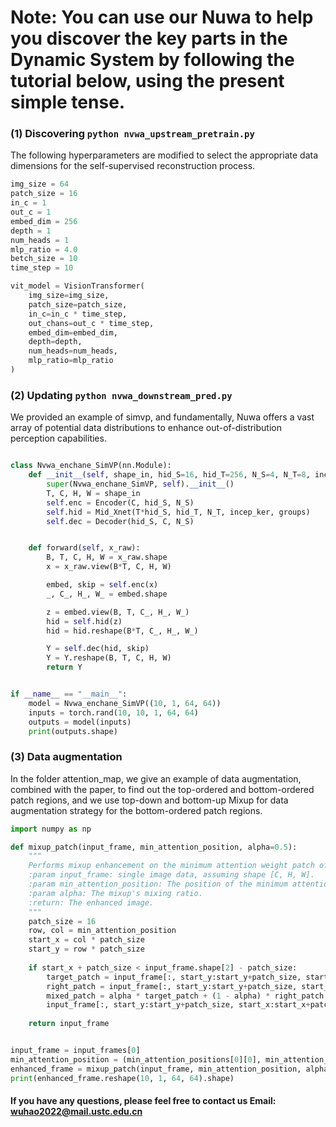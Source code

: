 # Note: You can use our Nuwa to help you discover the key parts in the Dynamic System by following the tutorial below, using the present simple tense.

### (1) Discovering ``` python nvwa_upstream_pretrain.py ```
The following hyperparameters are modified to select the appropriate data dimensions for the self-supervised reconstruction process.
```python
img_size = 64
patch_size = 16
in_c = 1 
out_c = 1
embed_dim = 256  
depth = 1
num_heads = 1
mlp_ratio = 4.0  
betch_size = 10
time_step = 10

vit_model = VisionTransformer(
    img_size=img_size,
    patch_size=patch_size,
    in_c=in_c * time_step,
    out_chans=out_c * time_step,
    embed_dim=embed_dim,
    depth=depth,
    num_heads=num_heads,
    mlp_ratio=mlp_ratio
)
```

### (2) Updating ``` python nvwa_downstream_pred.py ```
We provided an example of simvp, and fundamentally, Nuwa offers a vast array of potential data distributions to enhance out-of-distribution perception capabilities.
```python

class Nvwa_enchane_SimVP(nn.Module):
    def __init__(self, shape_in, hid_S=16, hid_T=256, N_S=4, N_T=8, incep_ker=[3,5,7,11], groups=8):
        super(Nvwa_enchane_SimVP, self).__init__()
        T, C, H, W = shape_in
        self.enc = Encoder(C, hid_S, N_S)
        self.hid = Mid_Xnet(T*hid_S, hid_T, N_T, incep_ker, groups)
        self.dec = Decoder(hid_S, C, N_S)


    def forward(self, x_raw):
        B, T, C, H, W = x_raw.shape
        x = x_raw.view(B*T, C, H, W)

        embed, skip = self.enc(x)
        _, C_, H_, W_ = embed.shape

        z = embed.view(B, T, C_, H_, W_)
        hid = self.hid(z)
        hid = hid.reshape(B*T, C_, H_, W_)

        Y = self.dec(hid, skip)
        Y = Y.reshape(B, T, C, H, W)
        return Y


if __name__ == "__main__":
    model = Nvwa_enchane_SimVP((10, 1, 64, 64))
    inputs = torch.rand(10, 10, 1, 64, 64)
    outputs = model(inputs)
    print(outputs.shape)


```

### (3) Data augmentation 

In the folder attention_map, we give an example of data augmentation, combined with the paper, to find out the top-ordered and bottom-ordered patch regions, and we use top-down and bottom-up Mixup for data augmentation strategy for the bottom-ordered patch regions.

```python
import numpy as np

def mixup_patch(input_frame, min_attention_position, alpha=0.5):
    """
    Performs mixup enhancement on the minimum attention weight patch of the specified image and its right-hand patch.
    :param input_frame: single image data, assuming shape [C, H, W].
    :param min_attention_position: The position of the minimum attention weight patch, in the form (row, col).
    :param alpha: The mixup's mixing ratio.
    :return: The enhanced image.
    """
    patch_size = 16 
    row, col = min_attention_position
    start_x = col * patch_size
    start_y = row * patch_size
    
    if start_x + patch_size < input_frame.shape[2] - patch_size:
        target_patch = input_frame[:, start_y:start_y+patch_size, start_x:start_x+patch_size]
        right_patch = input_frame[:, start_y:start_y+patch_size, start_x+patch_size:start_x+2*patch_size]
        mixed_patch = alpha * target_patch + (1 - alpha) * right_patch
        input_frame[:, start_y:start_y+patch_size, start_x:start_x+patch_size] = mixed_patch
    
    return input_frame


input_frame = input_frames[0] 
min_attention_position = (min_attention_positions[0][0], min_attention_positions[1][0]) 
enhanced_frame = mixup_patch(input_frame, min_attention_position, alpha=0.5)
print(enhanced_frame.reshape(10, 1, 64, 64).shape)
```



#### If you have any questions, please feel free to contact us Email: wuhao2022@mail.ustc.edu.cn






